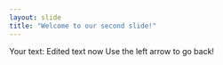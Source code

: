 ```yaml
---
layout: slide
title: "Welcome to our second slide!"
---
```

Your text: Edited text now
Use the left arrow to go back!

